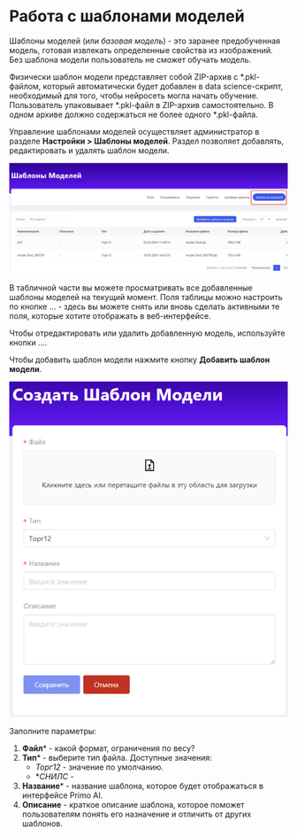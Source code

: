 # Работа с шаблонами моделей

Шаблоны моделей (или *базовая модель*) - это заранее предобученная модель, готовая извлекать определенные свойства из изображений. Без шаблона модели пользователь не сможет обучать модель.

Физически шаблон модели представляет собой ZIP-архив с *.pkl-файлом, который автоматически будет добавлен в data science-скрипт, необходимый для того, чтобы нейросеть могла начать обучение. Пользователь упаковывает *.pkl-файл в ZIP-архив самостоятельно. В одном архиве должно содержаться не более одного *.pkl-файла.

Управление шаблонами моделей осуществляет администратор в разделе **Настройки > Шаблоны моделей**. Раздел позволяет добавлять, редактировать и удалять шаблон модели.

![](</primo-ai/images/tab-model-templates.png>)

В табличной части вы можете просматривать все добавленные шаблоны моделей на текущий момент. Поля таблицы можно настроить по кнопке ... - здесь вы можете снять или вновь сделать активными те поля, которые хотите отображать в веб-интерфейсе.

Чтобы отредактировать или удалить добавленную модель, используйте кнопки ....


Чтобы добавить шаблон модели нажмите кнопку **Добавить шаблон модели**. 

![](</primo-ai/images/add-model-templates.png>)

Заполните параметры:

1. **Файл**\* - какой формат, ограничения по весу?
2. **Тип**\* - выберите тип файла. Доступные значения:
   * *Торг12* - значение по умолчанию.
   * **СНИЛС* - 
3. **Название**\* - название шаблона, которое будет отображаться в интерфейсе Primo AI.
4. **Описание** - краткое описание шаблона, которое поможет пользователям понять его назначение и отличить от других шаблонов.
